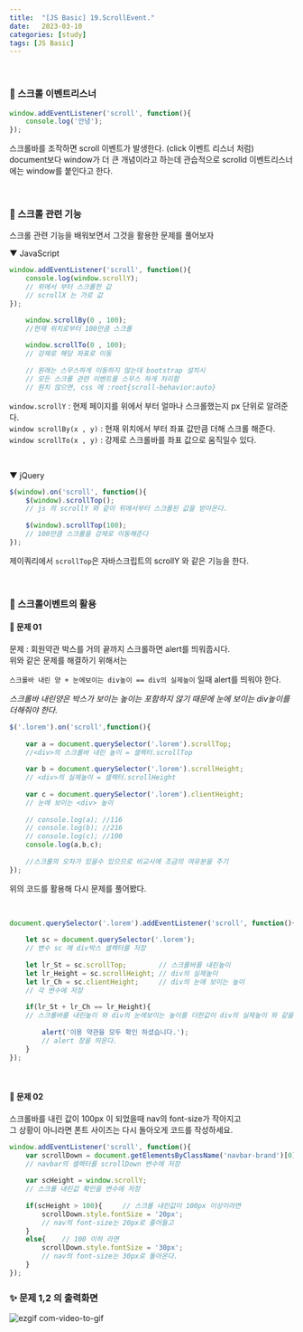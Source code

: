 ```yaml
---
title:  "[JS Basic] 19.ScrollEvent."
date:   2023-03-10
categories: [study]
tags: [JS Basic]
---
```

<br>

### 📂 스크롤 이벤트리스너

```js
window.addEventListener('scroll', function(){
    console.log('안녕');
});
```

스크롤바를 조작하면 scroll 이벤트가 발생한다. (click 이벤트 리스너 처럼)       
document보다 window가 더 큰 개념이라고 하는데 관습적으로 scrolld 이벤트리스너에는 window를 붙인다고 한다.

<br>

### 📂 스크롤 관련 기능

스크롤 관련 기능을 배워보면서 그것을 활용한 문제를 풀어보자

▼ JavaScript

```js
window.addEventListener('scroll', function(){
    console.log(window.scrollY);    
    // 위에서 부터 스크롤한 값
    // scrollX 는 가로 값
});

    window.scrollBy(0 , 100);
    //현재 위치로부터 100만큼 스크롤
    
    window.scrollTo(0 , 100);  
    // 강제로 해당 좌표로 이동
    
    // 원래는 스무스하게 이동하지 않는데 bootstrap 설치시 
    // 모든 스크롤 관련 이벤트를 스무스 하게 처리함
    // 원치 않으면, css 에 :root{scroll-behavior:auto}
```

`window.scrollY` : 현제 페이지를 위에서 부터 얼마나 스크롤했는지 px 단위로 알려준다.    
`window scrollBy(x , y)` : 현재 위치에서 부터 좌표 값만큼 더해 스크롤 해준다.    
`window scrollTo(x , y)` : 강제로 스크롤바를 좌표 값으로 움직일수 있다.    

<br>

▼ jQuery
```js
$(window).on('scroll', function(){
    $(window).scrollTop();
    // js 의 scrollY 와 같이 위애서부터 스크롤된 값을 받아온다.
    
    $(window).scrollTop(100);
    // 100만큼 스크롤을 강제로 이동해준다
});
```

제이쿼리에서 `scrollTop`은 자바스크립트의 scrollY 와 같은 기능을 한다.          

<br>

### 📂 스크롤이벤트의 활용

#### 📌 문제 01

문제 : 회원약관 박스를 거의 끝까지 스크롤하면 alert를 띄워줍시다.     
위와 같은 문제를 해결하기 위해서는    

`스크롤바 내린 양 + 눈에보이는 div높이 == div의 실제높이` 일때 alert를 띄워야 한다.

_스크롤바 내린양은 박스가 보이는 높이는 포함하지 않기 때문에 눈에 보이는 div높이를 더해줘야 한다._


```js
$('.lorem').on('scroll',function(){
    
    var a = document.querySelector('.lorem').scrollTop;
    //<div>의 스크롤바 내린 높이 = 셀렉터.scrollTop
    
    var b = document.querySelector('.lorem').scrollHeight;
    // <div>의 실제높이 = 셀렉터.scrollHeight
    
    var c = document.querySelector('.lorem').clientHeight;
    // 눈에 보이는 <div> 높이
    
    // console.log(a); //116
    // console.log(b); //216
    // console.log(c); //100
    console.log(a,b,c); 
    
    //스크롤의 오차가 있을수 있으므로 비교시에 조금의 여유분을 주기
});
```
위의 코드를 활용해 다시 문제를 풀어봤다.

<br>

```js
document.querySelector('.lorem').addEventListener('scroll', function(){
    
    let sc = document.querySelector('.lorem');
    // 변수 sc 에 div박스 셀렉터를 저장
    
    let lr_St = sc.scrollTop;        // 스크롤바를 내린높이                
    let lr_Height = sc.scrollHeight; // div의 실제높이   
    let lr_Ch = sc.clientHeight;     // div의 눈에 보이는 높이
    // 각 변수에 저장
    
    if(lr_St + lr_Ch == lr_Height){
    // 스크롤바를 내린높이 와 div의 눈에보이는 높이를 더한값이 div의 실제높이 와 같을때
    
        alert('이용 약관을 모두 확인 하셨습니다.');
        // alert 창을 띄운다.
    }
});
```

<br>

#### 📌 문제 02

스크롤바를 내린 값이 100px 이 되었을때 nav의 font-size가 작아지고      
그 상황이 아니라면 폰트 사이즈는 다시 돌아오게 코드를 작성하세요.

```js
window.addEventListener('scroll', function(){
    var scrollDown = document.getElementsByClassName('navbar-brand')[0];
    // navbar의 셀렉터를 scrollDown 변수에 저장
    
    var scHeight = window.scrollY;
    // 스크롤 내린값 확인을 변수에 저장
    
    if(scHeight > 100){     // 스크롤 내린값이 100px 이상이라면
        scrollDown.style.fontSize = '20px';
        // nav의 font-size는 20px로 줄어들고
    }
    else{    // 100 이하 라면
        scrollDown.style.fontSize = '30px';
        // nav의 font-size는 30px로 돌아온다.
    }
});
```


### ✨ 문제 1,2 의 출력화면

![ezgif com-video-to-gif](https://user-images.githubusercontent.com/115879536/224255256-5f1525af-a9f4-4628-9dfd-e424284628ca.gif)
